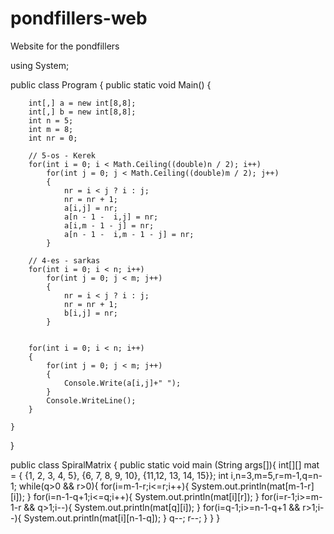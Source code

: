 # pondfillers-web
Website for the pondfillers

using System;
					
public class Program
{
	public static void Main()
	{
		
		int[,] a = new int[8,8];
		int[,] b = new int[8,8];
		int n = 5;
		int m = 8;
		int nr = 0;
		
		// 5-os - Kerek
		for(int i = 0; i < Math.Ceiling((double)n / 2); i++)
			for(int j = 0; j < Math.Ceiling((double)m / 2); j++)
			{	
				nr = i < j ? i : j;
				nr = nr + 1;
				a[i,j] = nr;
				a[n - 1 -  i,j] = nr;
				a[i,m - 1 - j] = nr;
				a[n - 1 -  i,m - 1 - j] = nr;
			}
		
		// 4-es - sarkas
		for(int i = 0; i < n; i++)
			for(int j = 0; j < m; j++)
			{
				nr = i < j ? i : j;
				nr = nr + 1;
				b[i,j] = nr;
			}
		
		
		for(int i = 0; i < n; i++)
		{
			for(int j = 0; j < m; j++)
			{
				Console.Write(a[i,j]+" ");
			}
			Console.WriteLine();
		}

	}
}

public class SpiralMatrix {
    public static void main (String args[]){
        int[][] mat = { {1, 2,  3,  4,  5},
                        {6, 7,  8,  9,  10},
                        {11,12, 13, 14, 15}};
        int i,n=3,m=5,r=m-1,q=n-1;
        while(q>0 && r>0){
            for(i=m-1-r;i<=r;i++){
                System.out.println(mat[m-1-r][i]);
            }
            for(i=n-1-q+1;i<=q;i++){
                System.out.println(mat[i][r]);
            }
            for(i=r-1;i>=m-1-r && q>1;i--){
                System.out.println(mat[q][i]);
            }
            for(i=q-1;i>=n-1-q+1 && r>1;i--){
                System.out.println(mat[i][n-1-q]);
            }
            q--;
            r--;
        }
    }
}
